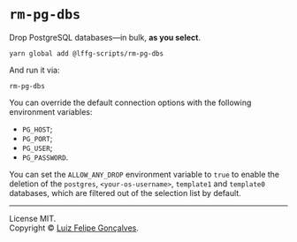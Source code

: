 # `rm-pg-dbs`

Drop PostgreSQL databases—in bulk, **as you select**.

```
yarn global add @lffg-scripts/rm-pg-dbs
```

And run it via:

```
rm-pg-dbs
```

You can override the default connection options with the following environment variables:

- `PG_HOST`;
- `PG_PORT`;
- `PG_USER`;
- `PG_PASSWORD`.

You can set the `ALLOW_ANY_DROP` environment variable to `true` to enable the deletion of the `postgres`, `<your-os-username>`, `template1` and `template0` databases, which are filtered out of the selection list by default.

---

License MIT.  
Copyright &copy; [Luiz Felipe Gonçalves](https://luizfelipe.dev).

